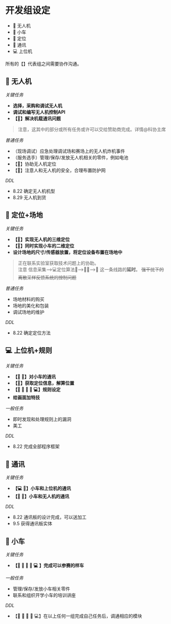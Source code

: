# 开发组设定

- :rocket: 无人机
- :police_car: 小车 
- :dart: 定位
- :satellite: 通讯
- :computer: 上位机  

所有的【】代表组之间需要协作沟通。

## :rocket: 无人机

*关键任务* 

- **选择，采购和调试无人机**
- **调试和编写无人机控制API**
- **【:satellite:】解决机载通讯问题**

> 注意，这其中的部分或所有任务或许可以交给赞助商完成。详情@科协主席

*普通任务*

- （现场调试）应急处理调试场和赛场上的无人机炸机事件
- （服务选手）管理/保存/发放无人机相关的零件，例如电池
- 【:dart:】协助无人机定位
- 【:dart:】注意人和无人机的安全，合理布置防护网

*DDL*

- 8.22 确定无人机机型
- 8.29 无人机到货

## :dart: 定位+场地

*关键任务*

- **【:rocket:】实现无人机的三维定位**
- **【:police_car:】同时实现小车的二维定位**
- **设计场地的尺寸/传感器放置，将定位设备布置在场地中**

> 正在联系实验室获取技术问题上的协助。
> <br> 注意 信息采集-->:computer:定位算法:satellite:-->:police_car::satellite:-->:rocket: 这一条线路的**延时**。
> ~~强干扰下的离散采样反馈系统的控制问题~~

*普通任务*

- 场地材料的购买
- 场地的美化和包装
- 调试场地的维护

*DDL*

- 8.22 确定定位方法

## :computer: 上位机+规则

*关键任务*

- **【:police_car: :satellite:】对小车的通讯**
- **【:dart:】获取定位信息，解算位置**
- **【:rocket: :police_car: :dart: :satellite: :computer:】规则设定**
- **给画面加特技**

*一般任务*

- 即时发现和处理规则上的漏洞
- 美工

*DDL*

- 8.22 完成全部程序框架

## :satellite: 通讯

*关键任务*

- **【:computer: :police_car:】小车和上位机的通讯**
- **【:police_car: :rocket:】小车和无人机的通讯**

*DDL*

- 8.22 通讯板的设计完成，可以送加工
- 9.5 获得通讯板实体

## :police_car: 小车

*关键任务*

- **【:rocket: :police_car: :dart: :satellite: :computer: 】完成可以参赛的样车**

*一般任务*

- 管理/保存/发放小车相关零件
- 联系和组织开学小车的培训讲座

*DDL*

- 【:rocket: :police_car: :dart: :satellite: :computer:】在以上任何一组完成自己任务后，调通相应的模块
